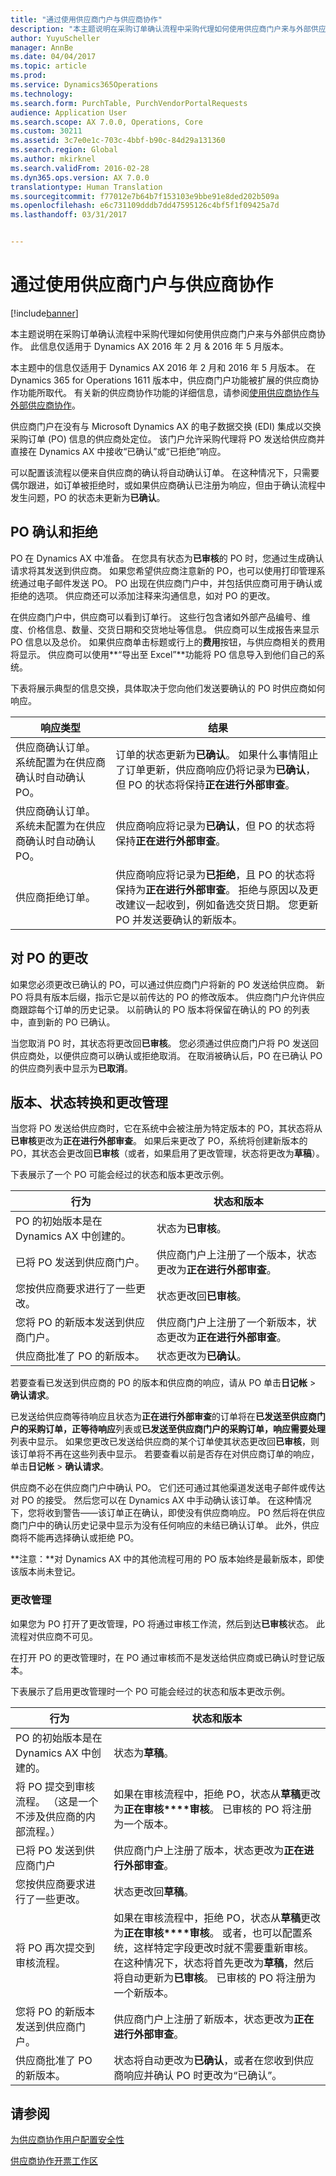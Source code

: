 ```yaml
---
title: "通过使用供应商门户与供应商协作"
description: "本主题说明在采购订单确认流程中采购代理如何使用供应商门户来与外部供应商协作。 此信息仅适用于 Dynamics AX 2016 年 2 月 &amp; 2016 年 5 月版本。"
author: YuyuScheller
manager: AnnBe
ms.date: 04/04/2017
ms.topic: article
ms.prod: 
ms.service: Dynamics365Operations
ms.technology: 
ms.search.form: PurchTable, PurchVendorPortalRequests
audience: Application User
ms.search.scope: AX 7.0.0, Operations, Core
ms.custom: 30211
ms.assetid: 3c7e0e1c-703c-4bbf-b90c-84d29a131360
ms.search.region: Global
ms.author: mkirknel
ms.search.validFrom: 2016-02-28
ms.dyn365.ops.version: AX 7.0.0
translationtype: Human Translation
ms.sourcegitcommit: f77012e7b64b7f153103e9bbe91e8ded202b509a
ms.openlocfilehash: e6c731109dddb7dd47595126c4bf5f1f09425a7d
ms.lasthandoff: 03/31/2017


---
```


# <a name="collaborate-with-vendors-by-using-the-vendor-portal"></a>通过使用供应商门户与供应商协作

[!include[banner](../includes/banner.md)]


本主题说明在采购订单确认流程中采购代理如何使用供应商门户来与外部供应商协作。 此信息仅适用于 Dynamics AX 2016 年 2 月 &amp; 2016 年 5 月版本。

本主题中的信息仅适用于 Dynamics AX 2016 年 2 月和 2016 年 5 月版本。 在 Dynamics 365 for Operations 1611 版本中，供应商门户功能被扩展的供应商协作功能所取代。 有关新的供应商协作功能的详细信息，请参阅[使用供应商协作与外部供应商协作](vendor-collaboration-work-external-vendors.md)。  

供应商门户在没有与 Microsoft Dynamics AX 的电子数据交换 (EDI) 集成以交换采购订单 (PO) 信息的供应商处定位。 该门户允许采购代理将 PO 发送给供应商并直接在 Dynamics AX 中接收“已确认”或“已拒绝”响应。  

可以配置该流程以便来自供应商的确认将自动确认订单。 在这种情况下，只需要偶尔跟进，如订单被拒绝时，或如果供应商确认已注册为响应，但由于确认流程中发生问题，PO 的状态未更新为**已确认**。

## <a name="po-confirmation-and-rejection"></a>PO 确认和拒绝
PO 在 Dynamics AX 中准备。 在您具有状态为**已审核**的 PO 时，您通过生成确认请求将其发送到供应商。 如果您希望供应商注意新的 PO，也可以使用打印管理系统通过电子邮件发送 PO。 PO 出现在供应商门户中，并包括供应商可用于确认或拒绝的选项。 供应商还可以添加注释来沟通信息，如对 PO 的更改。  

在供应商门户中，供应商可以看到订单行。 这些行包含诸如外部产品编号、维度、价格信息、数量、交货日期和交货地址等信息。 供应商可以生成报告来显示 PO 信息以及总价。 如果供应商单击标题或行上的**费用**按钮，与供应商相关的费用将显示。 供应商可以使用**“导出至 Excel”**功能将 PO 信息导入到他们自己的系统。  

下表将展示典型的信息交换，具体取决于您向他们发送要确认的 PO 时供应商如何响应。

| 响应类型                                                                                                  | 结果                                                                                                                                                                                                                                                                                          |
|-------------------------------------------------------------------------------------------------------------------|-------------------------------------------------------------------------------------------------------------------------------------------------------------------------------------------------------------------------------------------------------------------------------------------------|
| 供应商确认订单。 系统配置为在供应商确认时自动确认 PO。    | 订单的状态更新为**已确认**。 如果什么事情阻止了订单更新，供应商响应仍将记录为**已确认**，但 PO 的状态将保持**正在进行外部审查**。                                                                       |
| 供应商确认订单。 系统未配置为在供应商确认时自动确认 PO。 | 供应商响应将记录为**已确认**，但 PO 的状态将保持**正在进行外部审查**。                                                                                                                                                                                      |
| 供应商拒绝订单。                                                                                     | 供应商响应将记录为**已拒绝**，且 PO 的状态将保持为**正在进行外部审查**。 拒绝与原因以及更改建议一起收到，例如备选交货日期。 您更新 PO 并发送要确认的新版本。 |

## <a name="changes-to-a-po"></a>对 PO 的更改
如果您必须更改已确认的 PO，可以通过供应商门户将新的 PO 发送给供应商。 新 PO 将具有版本后缀，指示它是以前传达的 PO 的修改版本。 供应商门户允许供应商跟踪每个订单的历史记录。 以前确认的 PO 版本将保留在确认的 PO 的列表中，直到新的 PO 已确认。  

当您取消 PO 时，其状态将更改回**已审核**。 您必须通过供应商门户将 PO 发送回供应商处，以便供应商可以确认或拒绝取消。 在取消被确认后，PO 在已确认 PO 的供应商列表中显示为**已取消**。

## <a name="versions-status-transitions-and-change-management"></a>版本、状态转换和更改管理
当您将 PO 发送给供应商时，它在系统中会被注册为特定版本的 PO，其状态将从**已审核**更改为**正在进行外部审查**。 如果后来更改了 PO，系统将创建新版本的 PO，其状态会更改回**已审核**（或者，如果启用了更改管理，状态将更改为**草稿**）。  

下表展示了一个 PO 可能会经过的状态和版本更改示例。

| 行为                                                   | 状态和版本                                                                                    |
|----------------------------------------------------------|-------------------------------------------------------------------------------------------------------|
| PO 的初始版本是在 Dynamics AX 中创建的。 | 状态为**已审核**。                                                                           |
| 已将 PO 发送到供应商门户。                     | 供应商门户上注册了一个版本，状态更改为**正在进行外部审查**。    |
| 您按供应商要求进行了一些更改。  | 状态更改回**已审核**。                                                            |
| 您将 PO 的新版本发送到供应商门户。 | 供应商门户上注册了一个新版本，状态更改为**正在进行外部审查**。 |
| 供应商批准了 PO 的新版本。           | 状态更改为**已确认**。                                                                |

若要查看已发送到供应商的 PO 的版本和供应商的响应，请从 PO 单击**日记帐** &gt; **确认请求**。  

已发送给供应商等待响应且状态为**正在进行外部审查**的订单将在**已发送至供应商门户的采购订单，正等待响应**列表或**已发送至供应商门户的采购订单，响应需要处理**列表中显示。 如果您更改已发送给供应商的某个订单使其状态更改回**已审核**，则该订单将不再在这些列表中显示。 若要查看以前是否存在对供应商订单的响应，单击**日记帐** &gt; **确认请求**。  

供应商不必在供应商门户中确认 PO。 它们还可通过其他渠道发送电子邮件或传达对 PO 的接受。 然后您可以在 Dynamics AX 中手动确认该订单。 在这种情况下，您将收到警告——该订单正在确认，即使没有供应商响应。 PO 然后将在供应商门户中的确认历史记录中显示为没有任何响应的未结已确认订单。 此外，供应商将不能再选择确认或拒绝 PO。  

**注意：**对 Dynamics AX 中的其他流程可用的 PO 版本始终是最新版本，即使该版本尚未登记。

### <a name="change-management"></a>更改管理

如果您为 PO 打开了更改管理，PO 将通过审核工作流，然后到达**已审核**状态。 此流程对供应商不可见。  

在打开 PO 的更改管理时，在 PO 通过审核而不是发送给供应商或已确认时登记版本。  

下表展示了启用更改管理时一个 PO 可能会经过的状态和版本更改示例。

| 行为                                                                                                        | 状态和版本                                                                                                                                                                                                                                                                                                                                                                          |
|---------------------------------------------------------------------------------------------------------------|---------------------------------------------------------------------------------------------------------------------------------------------------------------------------------------------------------------------------------------------------------------------------------------------------------------------------------------------------------------------------------------------|
| PO 的初始版本是在 Dynamics AX 中创建的。                                                      | 状态为**草稿**。                                                                                                                                                                                                                                                                                                                                                                    |
| 将 PO 提交到审核流程。 （这是一个不涉及供应商的内部流程。） | 如果在审核流程中，拒绝 PO，状态从**草稿**更改为**正在审核****审核**。 已审核的 PO 将注册为一个版本。                                                                                                                                                                                                                     |
| 已将 PO 发送到供应商门户                                                                           | 供应商门户上注册了版本，状态更改为**正在进行外部审查**。                                                                                                                                                                                                                                                                                        |
| 您按供应商要求进行了一些更改。                                                       | 状态更改回**草稿**。                                                                                                                                                                                                                                                                                                                                                    |
| 将 PO 再次提交到审核流程。                                                            | 如果在审核流程中，拒绝 PO，状态从**草稿**更改为**正在审核****审核**。 或者，也可以配置系统，这样特定字段更改时就不需要重新审核。 在这种情况下，状态将首先更改为**草稿**，然后将自动更新为**已审核**。 已审核的 PO 将注册为一个新版本。 |
| 您将 PO 的新版本发送到供应商门户。                                                      | 供应商门户上注册了新版本，状态更改为**正在进行外部审查**。                                                                                                                                                                                                                                                                                    |
| 供应商批准了 PO 的新版本。                                                                | 状态将自动更改为**已确认**，或者在您收到供应商响应并确认 PO 时更改为“已确认”。                                                                                                                                                                                                                                                     |
<a name="see-also"></a>请参阅
--------

[为供应商协作用户配置安全性](configure-security-vendor-portal-users.md)

[供应商协作开票工作区](/dynamics365/operations/financials/accounts-payable/vendor-portal-invoicing-workspace)




